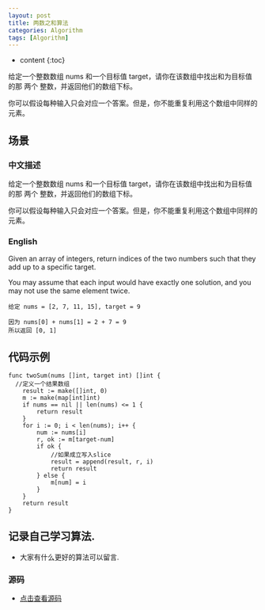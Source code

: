 ```yaml
---
layout: post
title: 两数之和算法
categories: Algorithm
tags: [Algorithm]
---
```

* content
{:toc}

给定一个整数数组 nums 和一个目标值 target，请你在该数组中找出和为目标值的那 两个 整数，并返回他们的数组下标。

你可以假设每种输入只会对应一个答案。但是，你不能重复利用这个数组中同样的元素。

## 场景 

### 中文描述

给定一个整数数组 nums 和一个目标值 target，请你在该数组中找出和为目标值的那 两个 整数，并返回他们的数组下标。

你可以假设每种输入只会对应一个答案。但是，你不能重复利用这个数组中同样的元素。

### English

Given an array of integers, return indices of the two numbers such that they add up to a specific target.

You may assume that each input would have exactly one solution, and you may not use the same element twice.

```
给定 nums = [2, 7, 11, 15], target = 9

因为 nums[0] + nums[1] = 2 + 7 = 9
所以返回 [0, 1]
```
## 代码示例

```golang
func twoSum(nums []int, target int) []int {
  //定义一个结果数组
	result := make([]int, 0)
	m := make(map[int]int)
	if nums == nil || len(nums) <= 1 {
		return result
	}
	for i := 0; i < len(nums); i++ {
		num := nums[i]
		r, ok := m[target-num]
		if ok {
			//如果成立写入slice
			result = append(result, r, i)
			return result
		} else {
			m[num] = i
		}
	}
	return result
}
```

## 记录自己学习算法.

* 大家有什么更好的算法可以留言.

### 源码

* [点击查看源码](https://github.com/selfjt/algorithm/blob/master/golang/twoSum.go)